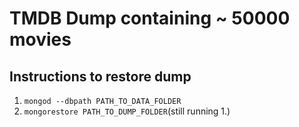 # TMDB Dump containing ~ 50000 movies

## Instructions to restore dump
1. `mongod --dbpath PATH_TO_DATA_FOLDER`
2. `mongorestore PATH_TO_DUMP_FOLDER`(still running 1.)
